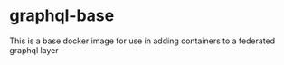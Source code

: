 # graphql-base
This is a base docker image for use in adding containers to a federated graphql layer
